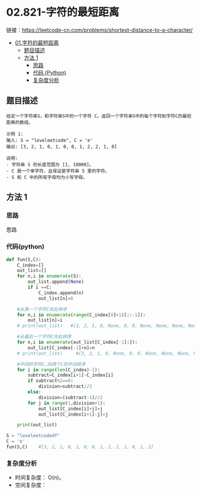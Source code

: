 # 02.821-字符的最短距离

链接：https://leetcode-cn.com/problems/shortest-distance-to-a-character/

- [01.字符的最短距离](#01-821-字符的最短距离)
  - [题目描述](#题目描述)
  - [方法 1](#方法-1)
    - [思路](#思路)
    - [代码 (Python)](#代码-Python)
    - [复杂度分析](#复杂度分析)

## 题目描述
```
给定一个字符串S，和字符串S中的一个字符 C。返回一个字符串S中的每个字符到字符C的最短距离的数组。

示例 1:
输入: S = "loveleetcode", C = 'e'
输出: [3, 2, 1, 0, 1, 0, 0, 1, 2, 2, 1, 0]

说明:
- 字符串 S 的长度范围为 [1, 10000]。
- C 是一个单字符，且保证是字符串 S 里的字符。
- S 和 C 中的所有字母均为小写字母。
```

## 方法 1

### 思路
思路


### 代码(python)
```python
def fun(S,C):
    C_index=[]
    out_list=[]
    for n,i in enumerate(S):
        out_list.append(None)
        if i ==C:
            C_index.append(n)
            out_list[n]=0

    #从第一个字符C向左排序
    for n,i in enumerate(range(C_index[0]+1)[::-1]):
        out_list[n]=i
    # print(out_list)   #[3, 2, 1, 0, None, 0, 0, None, None, None, None, 0, None, None]

    #从最后一个字符C向右排序
    for n,i in enumerate(out_list[C_index[-1]:]):
        out_list[C_index[-1]+n]=n
    # print(out_list)     #[3, 2, 1, 0, None, 0, 0, None, None, None, None, 0, 1, 2]

    #中间的字符C,向两个C的中间排序
    for i in range(len(C_index)-1):
        subtract=C_index[i+1]-C_index[i]
        if subtract%2==0:
            division=subtract//2
        else:
            division=(subtract-1)//2
        for j in range(1,division+1):
            out_list[C_index[i]+j]=j
            out_list[C_index[i+1]-j]=j

    print(out_list)

S = "loveleetcodedf"
C = 'e'
fun(S,C)    #[3, 2, 1, 0, 1, 0, 0, 1, 2, 2, 1, 0, 1, 2]
```

### 复杂度分析
- 时间复杂度： O(n)。
- 空间复杂度：


